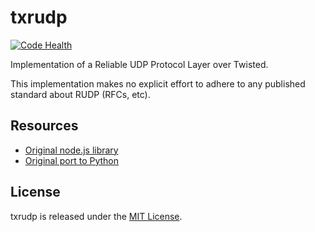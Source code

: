 # txrudp

[![Code Health](https://landscape.io/github/Renelvon/txrudp/master/landscape.svg?style=plastic)](https://landscape.io/github/Renelvon/txrudp/master)

Implementation of a Reliable UDP Protocol Layer over Twisted.

This implementation makes no explicit effort to adhere to any published standard about RUDP (RFCs, etc).

## Resources
* [Original node.js library](https://github.com/shovon/node-rudp)
* [Original port to Python](https://github.com/hoffmabc/python-rudp)

## License
txrudp is released under the [MIT License](LICENSE).
